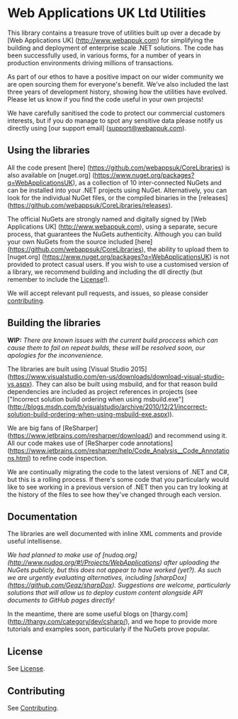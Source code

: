 Web Applications UK Ltd Utilities
=================================

This library contains a treasure trove of utilities built up over a decade by [Web Applications UK] (http://www.webappuk.com) for simplifying the building and deployment of enterprise scale .NET solutions.  The code has been successfully used, in various forms, for a number of years in production environments driving millions of transactions.

As part of our ethos to have a positive impact on our wider community we are open sourcing them for everyone's benefit.  We've also included the last three years of development history, showing how the utilities have evolved.  Please let us know if you find the code useful in your own projects!

We have carefully sanitised the code to protect our commercial customers interests, but if you do manage to spot any sensitive data please notify us directly using [our support email] (support@webappuk.com).

Using the libraries
-------------------

All the code present [here] (https://github.com/webappsuk/CoreLibraries) is also available on [nuget.org] (https://www.nuget.org/packages?q=WebApplicationsUK), as a collection of 10 inter-connected NuGets and can be installed into your .NET projects using NuGet.  Alternatively, you can look for the individual NuGet files, or the compiled binaries in the [releases] (https://github.com/webappsuk/CoreLibraries/releases).

The official NuGets are strongly named and digitally signed by [Web Applications UK] (http://www.webappuk.com), using a separate, secure process, that guarantees the NuGets authenticity.  Although you can build your own NuGets from the source included [here] (https://github.com/webappsuk/CoreLibraries), the ability to upload them to [nuget.org] (https://www.nuget.org/packages?q=WebApplicationsUK) is not provided to protect casual users.  If you wish to use a customised version of a library, we recommend building and including the dll directly (but remember to include the [License](license.md)!).

We will accept relevant pull requests, and issues, so please consider [contributing](CONTRIBUTING.md).

Building the libraries
----------------------

**WIP:** *There are known issues with the current build proccess which can cause them to fail on repeat builds, these will be resolved soon, our apologies for the inconvenience.*

The libraries are built using [Visual Studio 2015] (https://www.visualstudio.com/en-us/downloads/download-visual-studio-vs.aspx).  They can also be built using msbuild, and for that reason build dependencies are included as project references in projects (see ["Incorrect solution build ordering when using msbuild.exe"] (http://blogs.msdn.com/b/visualstudio/archive/2010/12/21/incorrect-solution-build-ordering-when-using-msbuild-exe.aspx)).

We are big fans of [ReSharper] (https://www.jetbrains.com/resharper/download/) and recommend using it.  All our code makes use of [ReSharper code annotations] (https://www.jetbrains.com/resharper/help/Code_Analysis__Code_Annotations.html) to refine code inspection. 

We are continually migrating the code to the latest versions of .NET and C#, but this is a rolling process.  If there's some code that you particularly would like to see working in a previous version of .NET then you can try looking at the history of the files to see how they've changed through each version.

Documentation
-------------

The libraries are well documented with inline XML comments and provide useful intellisense.

*We had planned to make use of [nudoq.org] (http://www.nudoq.org/#!/Projects/WebApplications) after uploading the NuGets publicly, but this does not appear to have worked (yet?).  As such we are urgently evaluating alternatives, including [sharpDox] (https://github.com/Geaz/sharpDox).  Suggestions are welcome, particularly solutions that will allow us to deploy custom content alongside API documents to GitHub pages directly!*

In the meantime, there are some useful blogs on [thargy.com] (http://thargy.com/category/dev/csharp/), and we hope to provide more tutorials and examples soon, particularly if the NuGets prove popular.

License
-------

See [License](license.md).

Contributing
------------

See [Contributing](CONTRIBUTING.md).
